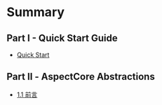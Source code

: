 # Summary

## Part I - Quick Start Guide
* [Quick Start](README.md)
## Part Ⅱ - AspectCore Abstractions
* [1.1 前言](abstractions/README.md)

